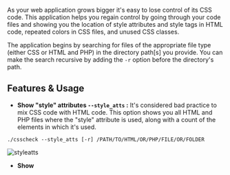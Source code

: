 As your web application grows bigger it's easy to lose control of its CSS code. This application helps you regain control by going through your code files and showing you the location of style attributes and style tags in HTML code, repeated colors in CSS files, and unused CSS classes.

The application begins by searching for files of the appropriate file type (either CSS or HTML and PHP) in the directory path[s] you provide. You can make the search recursive by adding the `-r` option before the directory's path.

## Features & Usage

- **Show "style" attributes `--style_atts` :** It's considered bad practice to mix CSS code with HTML code. This option shows you all HTML and PHP files where the "style" attribute is used, along with a count of the elements in which it's used.
```
./csscheck --style_atts [-r] /PATH/TO/HTML/OR/PHP/FILE/OR/FOLDER
```

![styleatts](https://user-images.githubusercontent.com/74553745/184639945-54fa3bab-17d7-44d0-9aa5-f3fb4bb64c9f.png)


- **Show <style> tags `--style_tags` :** Using style tags isn't as problematic as using style attributes, but you still need at least to keep track of CSS code defined that way. This option shows you all HTML and PHP files in which the "style" tag is used.
```
./csscheck --style_tags [-r] /PATH/TO/HTML/OR/PHP/FILE/OR/FOLDER
```

![styletags](https://user-images.githubusercontent.com/74553745/184640000-faf8249f-be3a-4ad2-8ed7-6227ca12c039.png)


- **Show repeated colors `--colors` :** CSS colors which are repeatedly used should be placed inside variables. This feature shows you repeated colors in each CSS file, along with each color's occurence frequency. There's support for all major color representations, including keywords, hexadecimal, rgb[a], hsl[a], and hwb.
```
./csscheck --colors [-r] /PATH/TO/HTML/OR/PHP/FILE/OR/FOLDER
```

![colors](https://user-images.githubusercontent.com/74553745/197388427-4b9267bc-de5b-4165-9f00-865de97c293c.png)


### Work in Progress:

- **Show unused classes `--unused` :** A common problem is that classes defined in CSS files sometimes end up being unused in HTML/PHP files. This feature shows you the paths of CSS files that contain unused classes, along with the names of those classes.

## Build

To build the application, you can use the usual `clone` -> `cd` -> `make` sequence.

As time goes on I'll be adding more advanced testing, build, and installation capabilities.

## Compatibility

This application is being developed and tested on Linux, but every effort is being made to ensure it works on all major UNIX-like systems (i.e. Linux, *BSD, and macOS).

A Windows port is in my long-term plans.

## License

This code is released under the MIT license. To keep it that way, all static libraries used, or will be used, are ones with permissive licenses.

## Note

_There's a prototype for this application which I wrote in Python and published in [another repository](https://github.com/mutazjustmutaz/cssauditor).
